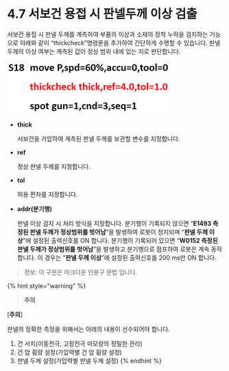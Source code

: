 ﻿# 4.7 서보건 용접 시 판넬두께 이상 검출

서보건 용접 시 판넬 두께를 계측하여 부품의 이상과 소재의 장착 누락을 검지하는 기능으로 아래와 같이 “thickcheck”명령문을 추가하여 간단하게 수행할 수 있습니다. 판넬 두께의 이상 여부는 계측된 값이 정상 범위 내에 있는 지로 판단합니다.

![](<../.gitbook/assets/image (49).png>)

* **thick**

    서보건을 가압하여 계측된 판넬 두께를 보관할 변수를 지정합니다.
* **ref**

    정상 판넬 두께를 지정합니다.
* **tol**

    허용 편차를 지정합니다.
* **addr(분기행)**

    판넬 이상 검지 시 처리 방식을 지정합니다. 분기행이 기록되지 않으면 “**E1493 측정된 판넬 두께가 정상범위를 벗어남**”을 발생하여 로봇이 정지되며 “**판넬 두께 이상**”에 설정된 출력신호를 ON 합니다. 분기행이 기록되어 있으면 “**W0152 측정된 판넬 두께가 정상범위를 벗어남**”을 발생하고 분기행으로 점프하여 로봇은 계속 동작합니다. 이 경우는 “**판넬 두께 이상**”에 설정된 출력신호를 200 ms만 ON 합니다.


> <i class="fa fa-info-circle" aria-hidden="true"></i> 정보: 이 구문은 마크다운 인용구 문법 입니다.


{% hint style="warning" %}
> **<i class="fa fa-info-circle" aria-hidden="true"></i> 주의**

[**주의**]

판넬의 정확한 측정을 위해서는 아래의 내용이 선수되어야 합니다.

1. 건 서치(이동전극, 고정전극 마모량의 정밀한 관리)
2. 건 암 휨량 설정(가압력별 건 암 휨량 설정)
3. 판넬 두께 설정(가압력별 판넬 두께 설정)
{% endhint %}
